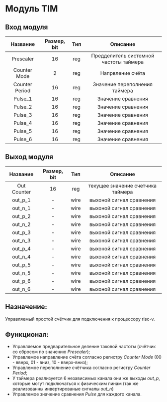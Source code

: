 # Модуль TIM

## Вход модуля
|Название       |Размер, bit|  Тип   |Описание|
|:-------:      |:---------:|:------:|:------:|
|Prescaler      |     16    |  reg   | Предделитель системной частоты таймера |
|Counter Mode   |     2     |  reg   | Напрвление счёта |
|Counter Period |     16    |  reg   | Значение переполнения таймера      |
|Pulse_1          |     16    |  reg   | Значение сравнения                       |
|Pulse_2          |     16    |  reg   | Значение сравнения                       |
|Pulse_3          |     16    |  reg   | Значение сравнения                       |
|Pulse_4          |     16    |  reg   | Значение сравнения                       |
|Pulse_5          |     16    |  reg   | Значение сравнения                       |
|Pulse_6          |     16    |  reg   | Значение сравнения                       |

## Выход модуля

|Название       |Размер, bit|  Тип   |Описание|
|:-------:      |:---------:|:------:|:------:|
|Out Counter    |     16    |  reg   | текущее значение счетчика таймера      |
|out_p_1        |     -    |  wire  | выхоной сигнал сравнения |
|out_n_1        |     -     |  wire  | выхоной сигнал сравнения |
|out_p_2        |     -    |  wire  | выхоной сигнал сравнения |
|out_n_2        |     -     |  wire  | выхоной сигнал сравнения |
|out_p_3        |     -    |  wire  | выхоной сигнал сравнения |
|out_n_3        |     -     |  wire  | выхоной сигнал сравнения |
|out_p_4        |     -    |  wire  | выхоной сигнал сравнения |
|out_n_4        |     -     |  wire  | выхоной сигнал сравнения |
|out_p_5        |     -    |  wire  | выхоной сигнал сравнения |
|out_n_5        |     -     |  wire  | выхоной сигнал сравнения |
|out_p_6        |     -    |  wire  | выхоной сигнал сравнения |
|out_n_6        |     -     |  wire  | выхоной сигнал сравнения |


## Назначение: 

Управляемый простой счётчик для подключения к процессору risc-v.

## Функционал:
- Управляемое предварительное деление таковой частоты (счётчик со сбросом по значению *Prescaler*);
- Управлемое направление счёта согласно регистру *Counter Mode* (00 - вверх, 01 - вниз, 10 - вверх-вниз);
- Управлемое переполнение счётчика согласно регистру *Counter Period*;
- У таймера реализуется 6 независимых канала они же выходы *out_p*, которые могут подключаться к физическим пинам (так же реализованны инвертированые сигналы *out_n*)
- Управлемое значение сравнения *Pulse* для каждого канала.